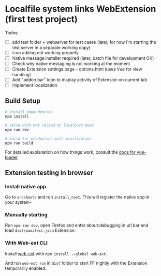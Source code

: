 # Localfile system links WebExtension (first test project)

Todos:

- [ ] add test folder + webserver for test cases (later, for now I'm starting the test server in a separate working copy)
- [ ] Icon adding not working properly
- [ ] Native message installer required (later, batch file for development OK)
- [ ] Check why native messaging is not working at the moment
- [ ] Create Extension settings page - options.html (uses Vue for view handling)
- [ ] Add "addon bar" icon to display activity of Extension on current tab
- [ ] Implement localization

## Build Setup

``` bash
# install dependencies
npm install

# serve with hot reload at localhost:8080
npm run dev

# build for production with minification
npm run build
```

For detailed explanation on how things work, consult the [docs for vue-loader](http://vuejs.github.io/vue-loader).

## Extension testing in browser

### Install native app
Go to `src\host\` and run `install_host`. This will register the native app in your system-

### Manually starting
Run `npm run dev`, open Firefox and enter about:debugging in url bar and load `dist\manifest.json` Extension.

### With Web-ext CLI
Install [web-ext](https://developer.mozilla.org/en-US/Add-ons/WebExtensions/Getting_started_with_web-ext) with `npm install --global web-ext`.

And run `web-ext run` in `dist` folder to start FF nightly with the Extension temporarily enabled.
